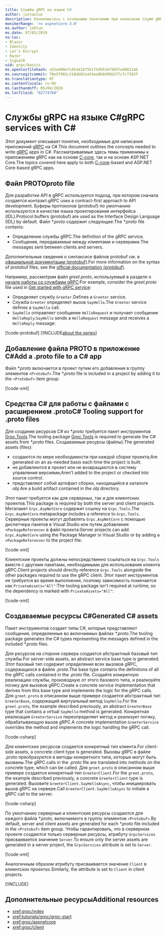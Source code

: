 ```yaml
---
title: Службы gRPC на языке C#
author: juntaoluo
description: Ознакомьтесь с основными понятиями при написании служб gRPC с помощью C#.
monikerRange: '>= aspnetcore-3.0'
ms.author: johluo
ms.date: 07/03/2019
no-loc:
- Blazor
- Identity
- Let's Encrypt
- Razor
- SignalR
uid: grpc/basics
ms.openlocfilehash: a55ed90e7c854d1475b1f5d95347505fad0813ab
ms.sourcegitcommit: 70e5f982c218db82aa54aa8b8d96b377cfc7283f
ms.translationtype: HT
ms.contentlocale: ru-RU
ms.lasthandoff: 05/04/2020
ms.locfileid: "82774760"
---
```

# <a name="grpc-services-with-c"></a><span data-ttu-id="88ce2-103">Службы gRPC на языке C\#</span><span class="sxs-lookup"><span data-stu-id="88ce2-103">gRPC services with C\#</span></span>

<span data-ttu-id="88ce2-104">Этот документ описывает понятия, необходимые для написания приложений [gRPC](https://grpc.io/docs/guides/) на C#.</span><span class="sxs-lookup"><span data-stu-id="88ce2-104">This document outlines the concepts needed to write [gRPC](https://grpc.io/docs/guides/) apps in C#.</span></span> <span data-ttu-id="88ce2-105">Рассматриваемые здесь темы применимы к приложениям gRPC как на основе [C-core](https://grpc.io/blog/grpc-stacks), так и на основе ASP.NET Core.</span><span class="sxs-lookup"><span data-stu-id="88ce2-105">The topics covered here apply to both [C-core](https://grpc.io/blog/grpc-stacks)-based and ASP.NET Core-based gRPC apps.</span></span>

## <a name="proto-file"></a><span data-ttu-id="88ce2-106">Файл PROTO</span><span class="sxs-lookup"><span data-stu-id="88ce2-106">proto file</span></span>

<span data-ttu-id="88ce2-107">Для разработки API в gRPC используется подход, при котором сначала создается контракт.</span><span class="sxs-lookup"><span data-stu-id="88ce2-107">gRPC uses a contract-first approach to API development.</span></span> <span data-ttu-id="88ce2-108">Буферы протоколов (protobuf) по умолчанию используются в качестве языка проектирования интерфейса (IDL).</span><span class="sxs-lookup"><span data-stu-id="88ce2-108">Protocol buffers (protobuf) are used as the Interface Design Language (IDL) by default.</span></span> <span data-ttu-id="88ce2-109">Файл *\*.proto* содержит следующее:</span><span class="sxs-lookup"><span data-stu-id="88ce2-109">The *\*.proto* file contains:</span></span>

* <span data-ttu-id="88ce2-110">Определение службы gRPC.</span><span class="sxs-lookup"><span data-stu-id="88ce2-110">The definition of the gRPC service.</span></span>
* <span data-ttu-id="88ce2-111">Сообщения, передаваемые между клиентами и серверами.</span><span class="sxs-lookup"><span data-stu-id="88ce2-111">The messages sent between clients and servers.</span></span>

<span data-ttu-id="88ce2-112">Дополнительные сведения о синтаксисе файлов protobuf см. в [официальной документации (protobuf)](https://developers.google.com/protocol-buffers/docs/proto3).</span><span class="sxs-lookup"><span data-stu-id="88ce2-112">For more information on the syntax of protobuf files, see the [official documentation (protobuf)](https://developers.google.com/protocol-buffers/docs/proto3).</span></span>

<span data-ttu-id="88ce2-113">Например, рассмотрим файл *greet.proto*, используемый в разделе о [начале работы со службами gRPC](xref:tutorials/grpc/grpc-start):</span><span class="sxs-lookup"><span data-stu-id="88ce2-113">For example, consider the *greet.proto* file used in [Get started with gRPC service](xref:tutorials/grpc/grpc-start):</span></span>

* <span data-ttu-id="88ce2-114">Определяет службу `Greeter`.</span><span class="sxs-lookup"><span data-stu-id="88ce2-114">Defines a `Greeter` service.</span></span>
* <span data-ttu-id="88ce2-115">Служба `Greeter` определяет вызов `SayHello`.</span><span class="sxs-lookup"><span data-stu-id="88ce2-115">The `Greeter` service defines a `SayHello` call.</span></span>
* <span data-ttu-id="88ce2-116">`SayHello` отправляет сообщение `HelloRequest` и получает сообщение `HelloReply`:</span><span class="sxs-lookup"><span data-stu-id="88ce2-116">`SayHello` sends a `HelloRequest` message and receives a `HelloReply` message:</span></span>

[!code-protobuf[](~/tutorials/grpc/grpc-start/sample/GrpcGreeter/Protos/greet.proto)]
[!INCLUDE[about the series](~/includes/code-comments-loc.md)]

## <a name="add-a-proto-file-to-a-c-app"></a><span data-ttu-id="88ce2-117">Добавление файла PROTO в приложение C\#</span><span class="sxs-lookup"><span data-stu-id="88ce2-117">Add a .proto file to a C\# app</span></span>

<span data-ttu-id="88ce2-118">Файл *\*.proto* включается в проект путем его добавления в группу элементов `<Protobuf>`.</span><span class="sxs-lookup"><span data-stu-id="88ce2-118">The *\*.proto* file is included in a project by adding it to the `<Protobuf>` item group:</span></span>

[!code-xml[](~/tutorials/grpc/grpc-start/sample/GrpcGreeter/GrpcGreeter.csproj?highlight=2&range=7-9)]

## <a name="c-tooling-support-for-proto-files"></a><span data-ttu-id="88ce2-119">Средства C# для работы с файлами с расширением .proto</span><span class="sxs-lookup"><span data-stu-id="88ce2-119">C# Tooling support for .proto files</span></span>

<span data-ttu-id="88ce2-120">Для создания ресурсов C# из *\*.proto* требуется пакет инструментов [Grpc.Tools](https://www.nuget.org/packages/Grpc.Tools/).</span><span class="sxs-lookup"><span data-stu-id="88ce2-120">The tooling package [Grpc.Tools](https://www.nuget.org/packages/Grpc.Tools/) is required to generate the C# assets from *\*.proto* files.</span></span> <span data-ttu-id="88ce2-121">Создаваемые ресурсы (файлы):</span><span class="sxs-lookup"><span data-stu-id="88ce2-121">The generated assets (files):</span></span>

* <span data-ttu-id="88ce2-122">создаются по мере необходимости при каждой сборке проекта;</span><span class="sxs-lookup"><span data-stu-id="88ce2-122">Are generated on an as-needed basis each time the project is built.</span></span>
* <span data-ttu-id="88ce2-123">не добавляются в проект или не возвращаются в систему управления версиями;</span><span class="sxs-lookup"><span data-stu-id="88ce2-123">Aren't added to the project or checked into source control.</span></span>
* <span data-ttu-id="88ce2-124">представляют собой артефакт сборки, находящийся в каталоге *obj*.</span><span class="sxs-lookup"><span data-stu-id="88ce2-124">Are a build artifact contained in the *obj* directory.</span></span>

<span data-ttu-id="88ce2-125">Этот пакет требуется как для серверных, так и для клиентских проектов.</span><span class="sxs-lookup"><span data-stu-id="88ce2-125">This package is required by both the server and client projects.</span></span> <span data-ttu-id="88ce2-126">Метапакет `Grpc.AspNetCore` содержит ссылку на `Grpc.Tools`.</span><span class="sxs-lookup"><span data-stu-id="88ce2-126">The `Grpc.AspNetCore` metapackage includes a reference to `Grpc.Tools`.</span></span> <span data-ttu-id="88ce2-127">Серверные проекты могут добавлять `Grpc.AspNetCore` с помощью диспетчера пакетов в Visual Studio или путем добавления `<PackageReference>` в файл проекта:</span><span class="sxs-lookup"><span data-stu-id="88ce2-127">Server projects can add `Grpc.AspNetCore` using the Package Manager in Visual Studio or by adding a `<PackageReference>` to the project file:</span></span>

[!code-xml[](~/tutorials/grpc/grpc-start/sample/GrpcGreeter/GrpcGreeter.csproj?highlight=1&range=12)]

<span data-ttu-id="88ce2-128">Клиентские проекты должны непосредственно ссылаться на `Grpc.Tools` вместе с другими пакетами, необходимыми для использования клиента gRPC.</span><span class="sxs-lookup"><span data-stu-id="88ce2-128">Client projects should directly reference `Grpc.Tools` alongside the other packages required to use the gRPC client.</span></span> <span data-ttu-id="88ce2-129">Этот пакет инструментов не требуется во время выполнения, поэтому зависимость помечается как `PrivateAssets="All"`:</span><span class="sxs-lookup"><span data-stu-id="88ce2-129">The tooling package isn't required at runtime, so the dependency is marked with `PrivateAssets="All"`:</span></span>

[!code-xml[](~/tutorials/grpc/grpc-start/sample/GrpcGreeterClient/GrpcGreeterClient.csproj?highlight=3&range=9-11)]

## <a name="generated-c-assets"></a><span data-ttu-id="88ce2-130">Создаваемые ресурсы C#</span><span class="sxs-lookup"><span data-stu-id="88ce2-130">Generated C# assets</span></span>

<span data-ttu-id="88ce2-131">Пакет инструментов создает типы C#, которые представляют сообщения, определенные во включаемых файлах *\*.proto*.</span><span class="sxs-lookup"><span data-stu-id="88ce2-131">The tooling package generates the C# types representing the messages defined in the included *\*.proto* files.</span></span>

<span data-ttu-id="88ce2-132">Для ресурсов на стороне сервера создается абстрактный базовый тип службы.</span><span class="sxs-lookup"><span data-stu-id="88ce2-132">For server-side assets, an abstract service base type is generated.</span></span> <span data-ttu-id="88ce2-133">Этот базовый тип содержит определения всех вызовов gRPC, содержащихся в файле *.proto*.</span><span class="sxs-lookup"><span data-stu-id="88ce2-133">The base type contains the definitions of all the gRPC calls contained in the *.proto* file.</span></span> <span data-ttu-id="88ce2-134">Создайте конкретную реализацию службы, производную от этого базового типа, и реализуйте логику для вызовов gRPC.</span><span class="sxs-lookup"><span data-stu-id="88ce2-134">Create a concrete service implementation that derives from this base type and implements the logic for the gRPC calls.</span></span> <span data-ttu-id="88ce2-135">Для `greet.proto` в описанном выше примере создается абстрактный тип `GreeterBase`, содержащий виртуальный метод `SayHello`.</span><span class="sxs-lookup"><span data-stu-id="88ce2-135">For the `greet.proto`, the example described previously, an abstract `GreeterBase` type that contains a virtual `SayHello` method is generated.</span></span> <span data-ttu-id="88ce2-136">Конкретная реализация `GreeterService` переопределяет метод и реализует логику, обрабатывающую вызов gRPC.</span><span class="sxs-lookup"><span data-stu-id="88ce2-136">A concrete implementation `GreeterService` overrides the method and implements the logic handling the gRPC call.</span></span>

[!code-csharp[](~/tutorials/grpc/grpc-start/sample/GrpcGreeter/Services/GreeterService.cs?name=snippet)]

<span data-ttu-id="88ce2-137">Для клиентских ресурсов создается конкретный тип клиента.</span><span class="sxs-lookup"><span data-stu-id="88ce2-137">For client-side assets, a concrete client type is generated.</span></span> <span data-ttu-id="88ce2-138">Вызовы gRPC в файле *.proto* преобразуются в методы конкретного типа, которые могут быть вызваны.</span><span class="sxs-lookup"><span data-stu-id="88ce2-138">The gRPC calls in the *.proto* file are translated into methods on the concrete type, which can be called.</span></span> <span data-ttu-id="88ce2-139">Для `greet.proto` в описанном выше примере создается конкретный тип `GreeterClient`.</span><span class="sxs-lookup"><span data-stu-id="88ce2-139">For the `greet.proto`, the example described previously, a concrete `GreeterClient` type is generated.</span></span> <span data-ttu-id="88ce2-140">Вызовите `GreeterClient.SayHelloAsync`, чтобы инициировать вызов gRPC на сервере.</span><span class="sxs-lookup"><span data-stu-id="88ce2-140">Call `GreeterClient.SayHelloAsync` to initiate a gRPC call to the server.</span></span>

[!code-csharp[](~/tutorials/grpc/grpc-start/sample/GrpcGreeterClient/Program.cs?name=snippet)]

<span data-ttu-id="88ce2-141">По умолчанию серверные и клиентские ресурсы создаются для каждого файла *\*.proto*, включаемого в группу элементов `<Protobuf>`.</span><span class="sxs-lookup"><span data-stu-id="88ce2-141">By default, server and client assets are generated for each *\*.proto* file included in the `<Protobuf>` item group.</span></span> <span data-ttu-id="88ce2-142">Чтобы гарантировать, что в серверном проекте создаются только серверные ресурсы, атрибуту `GrpcServices` присваивается значение `Server`.</span><span class="sxs-lookup"><span data-stu-id="88ce2-142">To ensure only the server assets are generated in a server project, the `GrpcServices` attribute is set to `Server`.</span></span>

[!code-xml[](~/tutorials/grpc/grpc-start/sample/GrpcGreeter/GrpcGreeter.csproj?highlight=2&range=7-9)]

<span data-ttu-id="88ce2-143">Аналогичным образом атрибуту присваивается значение `Client` в клиентских проектах.</span><span class="sxs-lookup"><span data-stu-id="88ce2-143">Similarly, the attribute is set to `Client` in client projects.</span></span>

[!INCLUDE[](~/includes/gRPCazure.md)]

## <a name="additional-resources"></a><span data-ttu-id="88ce2-144">Дополнительные ресурсы</span><span class="sxs-lookup"><span data-stu-id="88ce2-144">Additional resources</span></span>

* <xref:grpc/index>
* <xref:tutorials/grpc/grpc-start>
* <xref:grpc/aspnetcore>
* <xref:grpc/client>
